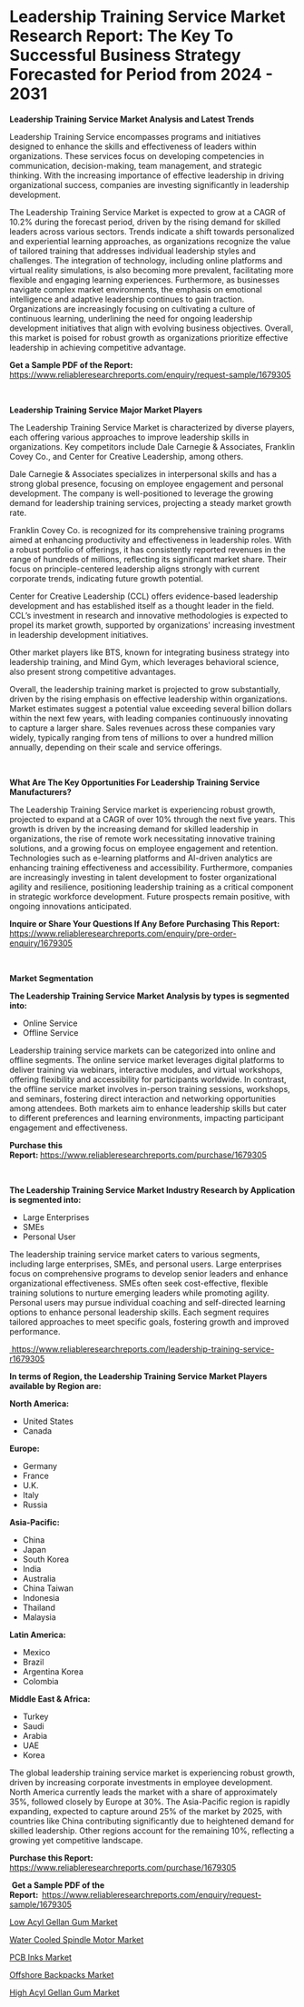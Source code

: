 <p><h1>Leadership Training Service Market Research Report: The Key To Successful Business Strategy Forecasted for Period from 2024 - 2031</h1></p><p><strong>Leadership Training Service Market Analysis and Latest Trends</strong></p>
<p><p>Leadership Training Service encompasses programs and initiatives designed to enhance the skills and effectiveness of leaders within organizations. These services focus on developing competencies in communication, decision-making, team management, and strategic thinking. With the increasing importance of effective leadership in driving organizational success, companies are investing significantly in leadership development.</p><p>The Leadership Training Service Market is expected to grow at a CAGR of 10.2% during the forecast period, driven by the rising demand for skilled leaders across various sectors. Trends indicate a shift towards personalized and experiential learning approaches, as organizations recognize the value of tailored training that addresses individual leadership styles and challenges. The integration of technology, including online platforms and virtual reality simulations, is also becoming more prevalent, facilitating more flexible and engaging learning experiences. Furthermore, as businesses navigate complex market environments, the emphasis on emotional intelligence and adaptive leadership continues to gain traction. Organizations are increasingly focusing on cultivating a culture of continuous learning, underlining the need for ongoing leadership development initiatives that align with evolving business objectives. Overall, this market is poised for robust growth as organizations prioritize effective leadership in achieving competitive advantage.</p></p>
<p><strong>Get a Sample PDF of the Report:&nbsp;</strong> <a href="https://www.reliableresearchreports.com/enquiry/request-sample/1679305?utm_campaign=8&utm_medium=2&utm_source=Github&utm_content=ia&utm_term=12122024&utm_id=leadership-training-service">https://www.reliableresearchreports.com/enquiry/request-sample/1679305</a></p>
<p>&nbsp;</p>
<p><strong>Leadership Training Service Major Market Players</strong></p>
<p><p>The Leadership Training Service Market is characterized by diverse players, each offering various approaches to improve leadership skills in organizations. Key competitors include Dale Carnegie & Associates, Franklin Covey Co., and Center for Creative Leadership, among others. </p><p>Dale Carnegie & Associates specializes in interpersonal skills and has a strong global presence, focusing on employee engagement and personal development. The company is well-positioned to leverage the growing demand for leadership training services, projecting a steady market growth rate.</p><p>Franklin Covey Co. is recognized for its comprehensive training programs aimed at enhancing productivity and effectiveness in leadership roles. With a robust portfolio of offerings, it has consistently reported revenues in the range of hundreds of millions, reflecting its significant market share. Their focus on principle-centered leadership aligns strongly with current corporate trends, indicating future growth potential.</p><p>Center for Creative Leadership (CCL) offers evidence-based leadership development and has established itself as a thought leader in the field. CCL’s investment in research and innovative methodologies is expected to propel its market growth, supported by organizations' increasing investment in leadership development initiatives.</p><p>Other market players like BTS, known for integrating business strategy into leadership training, and Mind Gym, which leverages behavioral science, also present strong competitive advantages.</p><p>Overall, the leadership training market is projected to grow substantially, driven by the rising emphasis on effective leadership within organizations. Market estimates suggest a potential value exceeding several billion dollars within the next few years, with leading companies continuously innovating to capture a larger share. Sales revenues across these companies vary widely, typically ranging from tens of millions to over a hundred million annually, depending on their scale and service offerings.</p></p>
<p>&nbsp;</p>
<p><strong>What Are The Key Opportunities For Leadership Training Service Manufacturers?</strong></p>
<p><p>The Leadership Training Service market is experiencing robust growth, projected to expand at a CAGR of over 10% through the next five years. This growth is driven by the increasing demand for skilled leadership in organizations, the rise of remote work necessitating innovative training solutions, and a growing focus on employee engagement and retention. Technologies such as e-learning platforms and AI-driven analytics are enhancing training effectiveness and accessibility. Furthermore, companies are increasingly investing in talent development to foster organizational agility and resilience, positioning leadership training as a critical component in strategic workforce development. Future prospects remain positive, with ongoing innovations anticipated.</p></p>
<p><strong>Inquire or Share Your Questions If Any Before Purchasing This Report:</strong> <a href="https://www.reliableresearchreports.com/enquiry/pre-order-enquiry/1679305?utm_campaign=8&utm_medium=2&utm_source=Github&utm_content=ia&utm_term=12122024&utm_id=leadership-training-service">https://www.reliableresearchreports.com/enquiry/pre-order-enquiry/1679305</a></p>
<p>&nbsp;</p>
<p><strong>Market Segmentation</strong></p>
<p><strong>The Leadership Training Service Market Analysis by types is segmented into:</strong></p>
<p><ul><li>Online Service</li><li>Offline Service</li></ul></p>
<p><p>Leadership training service markets can be categorized into online and offline segments. The online service market leverages digital platforms to deliver training via webinars, interactive modules, and virtual workshops, offering flexibility and accessibility for participants worldwide. In contrast, the offline service market involves in-person training sessions, workshops, and seminars, fostering direct interaction and networking opportunities among attendees. Both markets aim to enhance leadership skills but cater to different preferences and learning environments, impacting participant engagement and effectiveness.</p></p>
<p><strong>Purchase this Report:&nbsp;</strong><a href="https://www.reliableresearchreports.com/purchase/1679305?utm_campaign=8&utm_medium=2&utm_source=Github&utm_content=ia&utm_term=12122024&utm_id=leadership-training-service">https://www.reliableresearchreports.com/purchase/1679305</a></p>
<p>&nbsp;</p>
<p><strong>The Leadership Training Service Market Industry Research by Application is segmented into:</strong></p>
<p><ul><li>Large Enterprises</li><li>SMEs</li><li>Personal User</li></ul></p>
<p><p>The leadership training service market caters to various segments, including large enterprises, SMEs, and personal users. Large enterprises focus on comprehensive programs to develop senior leaders and enhance organizational effectiveness. SMEs often seek cost-effective, flexible training solutions to nurture emerging leaders while promoting agility. Personal users may pursue individual coaching and self-directed learning options to enhance personal leadership skills. Each segment requires tailored approaches to meet specific goals, fostering growth and improved performance.</p></p>
<p><a href="https://www.reliableresearchreports.com/leadership-training-service-r1679305?utm_campaign=8&utm_medium=2&utm_source=Github&utm_content=ia&utm_term=12122024&utm_id=leadership-training-service">&nbsp;https://www.reliableresearchreports.com/leadership-training-service-r1679305</a></p>
<p><strong>In terms of Region, the Leadership Training Service Market Players available by Region are:</strong></p>
<p>
    <p> <strong> North America: </strong>
        <ul>
            <li>United States</li>
            <li>Canada</li>
        </ul>
        </p> 
    <p> <strong> Europe: </strong>
        <ul>
            <li>Germany</li>
            <li>France</li>
            <li>U.K.</li>
            <li>Italy</li>
            <li>Russia</li>
        </ul>
        </p> 
    <p> <strong> Asia-Pacific: </strong>
        <ul>
            <li>China</li>
            <li>Japan</li>
            <li>South Korea</li>
            <li>India</li>
            <li>Australia</li>
            <li>China Taiwan</li>
            <li>Indonesia</li>
            <li>Thailand</li>
            <li>Malaysia</li>
        </ul>
        </p> 
    <p> <strong> Latin America: </strong>
        <ul>
            <li>Mexico</li>
            <li>Brazil</li>
            <li>Argentina Korea</li>
            <li>Colombia</li>
        </ul>
        </p> 
    <p> <strong> Middle East & Africa: </strong>
        <ul>
            <li>Turkey</li>
            <li>Saudi</li>
            <li>Arabia</li>
            <li>UAE</li>
            <li>Korea</li>
        </ul>
    </p>
    </p>
<p><p>The global leadership training service market is experiencing robust growth, driven by increasing corporate investments in employee development. North America currently leads the market with a share of approximately 35%, followed closely by Europe at 30%. The Asia-Pacific region is rapidly expanding, expected to capture around 25% of the market by 2025, with countries like China contributing significantly due to heightened demand for skilled leadership. Other regions account for the remaining 10%, reflecting a growing yet competitive landscape.</p></p>
<p><strong>Purchase this Report: </strong><a href="https://www.reliableresearchreports.com/purchase/1679305?utm_campaign=8&utm_medium=2&utm_source=Github&utm_content=ia&utm_term=12122024&utm_id=leadership-training-service">https://www.reliableresearchreports.com/purchase/1679305</a></p>
<p>&nbsp;<strong>Get a Sample PDF of the Report:&nbsp;&nbsp;</strong><a href="https://www.reliableresearchreports.com/enquiry/request-sample/1679305?utm_campaign=8&utm_medium=2&utm_source=Github&utm_content=ia&utm_term=12122024&utm_id=leadership-training-service">https://www.reliableresearchreports.com/enquiry/request-sample/1679305</a></p>
<p><strong></strong></p>
<p><p><a href="https://www.linkedin.com/pulse/qualitative-quantitative-insights-low-acyl-gellan-gum-market-e2yje?utm_campaign=8&utm_medium=2&utm_source=Github&utm_content=ia&utm_term=12122024&utm_id=leadership-training-service">Low Acyl Gellan Gum Market</a></p><p><a href="https://github.com/angelajermaine/Market-Research-Report-List-5/blob/main/water-cooled-spindle-motor-market.md?utm_campaign=8&utm_medium=2&utm_source=Github&utm_content=ia&utm_term=12122024&utm_id=leadership-training-service">Water Cooled Spindle Motor Market</a></p><p><a href="https://www.linkedin.com/pulse/p-factrackr-ho6he?utm_campaign=8&utm_medium=2&utm_source=Github&utm_content=ia&utm_term=12122024&utm_id=leadership-training-service">PCB Inks Market</a></p><p><a href="https://github.com/provorikovar/Market-Research-Report-List-6/blob/main/offshore-backpacks-market.md?utm_campaign=8&utm_medium=2&utm_source=Github&utm_content=ia&utm_term=12122024&utm_id=leadership-training-service">Offshore Backpacks Market</a></p><p><a href="https://www.linkedin.com/pulse/evaluating-high-acyl-gellan-gum-market-trends-growth-opportunities-mflze?utm_campaign=8&utm_medium=2&utm_source=Github&utm_content=ia&utm_term=12122024&utm_id=leadership-training-service">High Acyl Gellan Gum Market</a></p></p>